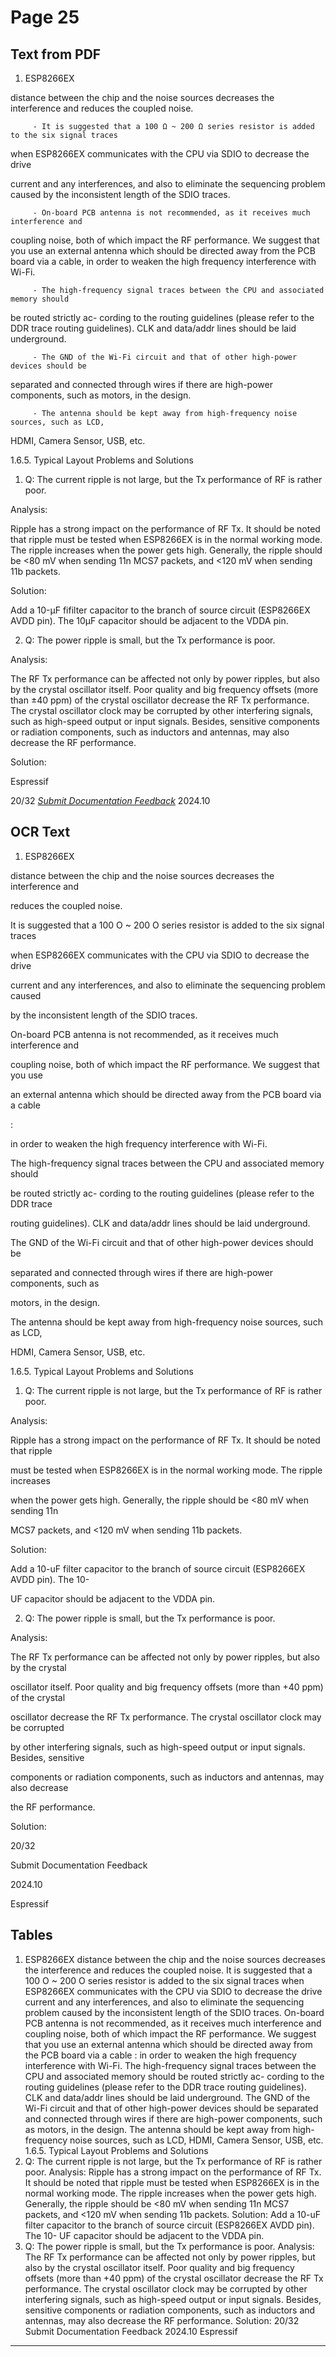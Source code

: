 # Page 25

## Text from PDF

1. ESP8266EX

distance between the chip and the noise sources decreases the interference and
reduces the coupled noise.

         - It is suggested that a 100 Ω ~ 200 Ω series resistor is added to the six signal traces
when ESP8266EX communicates with the CPU via SDIO to decrease the drive

current and any interferences, and also to eliminate the sequencing problem caused
by the inconsistent length of the SDIO traces.

         - On-board PCB antenna is not recommended, as it receives much interference and
coupling noise, both of which impact the RF performance. We suggest that you use
an external antenna which should be directed away from the PCB board via a cable,
in order to weaken the high frequency interference with Wi-Fi.

         - The high-frequency signal traces between the CPU and associated memory should
be routed strictly ac- cording to the routing guidelines (please refer to the DDR trace
routing guidelines). CLK and data/addr lines should be laid underground.

         - The GND of the Wi-Fi circuit and that of other high-power devices should be
separated and connected through wires if there are high-power components, such as
motors, in the design.

         - The antenna should be kept away from high-frequency noise sources, such as LCD,
HDMI, Camera Sensor, USB, etc.

1.6.5. Typical Layout Problems and Solutions

1. Q: The current ripple is not large, but the Tx performance of RF is rather poor.

Analysis:

Ripple has a strong impact on the performance of RF Tx. It should be noted that ripple
must be tested when ESP8266EX is in the normal working mode. The ripple increases
when the power gets high. Generally, the ripple should be <80 mV when sending 11n
MCS7 packets, and <120 mV when sending 11b packets.

Solution:

Add a 10-μF fifilter capacitor to the branch of source circuit (ESP8266EX AVDD pin). The 10μF capacitor should be adjacent to the VDDA pin.

2. Q: The power ripple is small, but the Tx performance is poor.

Analysis:

The RF Tx performance can be affected not only by power ripples, but also by the crystal
oscillator itself. Poor quality and big frequency offsets (more than ±40 ppm) of the crystal
oscillator decrease the RF Tx performance. The crystal oscillator clock may be corrupted
by other interfering signals, such as high-speed output or input signals. Besides, sensitive
components or radiation components, such as inductors and antennas, may also decrease
the RF performance.

Solution:


Espressif


20/32
*[Submit Documentation Feedback](https://www.espressif.com/en/company/documents/documentation_feedback?docId=2667&sections=&version=2.8)* 2024.10



## OCR Text

1. ESP8266EX

distance between the chip and the noise sources decreases the interference and

reduces the coupled noise.

It is suggested that a 100 O ~ 200 O series resistor is added to the six signal traces

when ESP8266EX communicates with the CPU via SDIO to decrease the drive

current and any interferences, and also to eliminate the sequencing problem caused

by the inconsistent length of the SDIO traces.

On-board PCB antenna is not recommended, as it receives much interference and

coupling noise, both of which impact the RF performance. We suggest that you use

an external antenna which should be directed away from the PCB board via a cable

:

in order to weaken the high frequency interference with Wi-Fi.

The high-frequency signal traces between the CPU and associated memory should

be routed strictly ac- cording to the routing guidelines (please refer to the DDR trace

routing guidelines). CLK and data/addr lines should be laid underground.

The GND of the Wi-Fi circuit and that of other high-power devices should be

separated and connected through wires if there are high-power components, such as

motors, in the design.

The antenna should be kept away from high-frequency noise sources, such as LCD,

HDMI, Camera Sensor, USB, etc.

1.6.5. Typical Layout Problems and Solutions

1. Q: The current ripple is not large, but the Tx performance of RF is rather poor.

Analysis:

Ripple has a strong impact on the performance of RF Tx. It should be noted that ripple

must be tested when ESP8266EX is in the normal working mode. The ripple increases

when the power gets high. Generally, the ripple should be <80 mV when sending 11n

MCS7 packets, and <120 mV when sending 11b packets.

Solution:

Add a 10-uF filter capacitor to the branch of source circuit (ESP8266EX AVDD pin). The 10-

UF capacitor should be adjacent to the VDDA pin.

2. Q: The power ripple is small, but the Tx performance is poor.

Analysis:

The RF Tx performance can be affected not only by power ripples, but also by the crystal

oscillator itself. Poor quality and big frequency offsets (more than +40 ppm) of the crystal

oscillator decrease the RF Tx performance. The crystal oscillator clock may be corrupted

by other interfering signals, such as high-speed output or input signals. Besides, sensitive

components or radiation components, such as inductors and antennas, may also decrease

the RF performance.

Solution:

20/32

Submit Documentation Feedback

2024.10

Espressif

## Tables

1. ESP8266EX
distance between the chip and the noise sources decreases the interference and
reduces the coupled noise.
It is suggested that a 100 O ~ 200 O series resistor is added to the six signal traces
when ESP8266EX communicates with the CPU via SDIO to decrease the drive
current and any interferences, and also to eliminate the sequencing problem caused
by the inconsistent length of the SDIO traces.
On-board PCB antenna is not recommended, as it receives much interference and
coupling noise, both of which impact the RF performance. We suggest that you use
an external antenna which should be directed away from the PCB board via a cable
:
in order to weaken the high frequency interference with Wi-Fi.
The high-frequency signal traces between the CPU and associated memory should
be routed strictly ac- cording to the routing guidelines (please refer to the DDR trace
routing guidelines). CLK and data/addr lines should be laid underground.
The GND of the Wi-Fi circuit and that of other high-power devices should be
separated and connected through wires if there are high-power components, such as
motors, in the design.
The antenna should be kept away from high-frequency noise sources, such as LCD,
HDMI, Camera Sensor, USB, etc.
1.6.5. Typical Layout Problems and Solutions
1. Q: The current ripple is not large, but the Tx performance of RF is rather poor.
Analysis:
Ripple has a strong impact on the performance of RF Tx. It should be noted that ripple
must be tested when ESP8266EX is in the normal working mode. The ripple increases
when the power gets high. Generally, the ripple should be <80 mV when sending 11n
MCS7 packets, and <120 mV when sending 11b packets.
Solution:
Add a 10-uF filter capacitor to the branch of source circuit (ESP8266EX AVDD pin). The 10-
UF capacitor should be adjacent to the VDDA pin.
2. Q: The power ripple is small, but the Tx performance is poor.
Analysis:
The RF Tx performance can be affected not only by power ripples, but also by the crystal
oscillator itself. Poor quality and big frequency offsets (more than +40 ppm) of the crystal
oscillator decrease the RF Tx performance. The crystal oscillator clock may be corrupted
by other interfering signals, such as high-speed output or input signals. Besides, sensitive
components or radiation components, such as inductors and antennas, may also decrease
the RF performance.
Solution:
20/32
Submit Documentation Feedback 2024.10 Espressif


---

